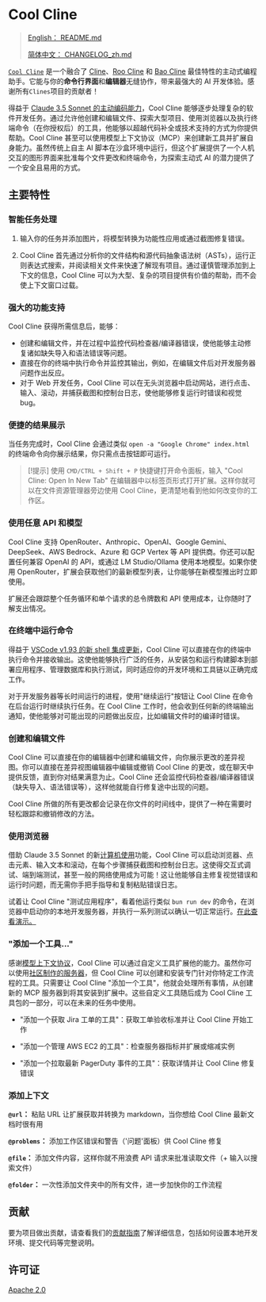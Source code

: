 # Cool Cline
>  [English： README.md](README.md)
>
>  [简体中文： CHANGELOG_zh.md](CHANGELOG_zh.md)


[`Cool Cline`](https://gitee.com/coolcline/coolcline.git) 是一个融合了 [Cline](https://github.com/coolcline/coolcline.git)、[Roo Cline](https://github.com/RooVetGit/Roo-Cline.git) 和 [Bao Cline](https://github.com/jnorthrup/Bao-Cline.git) 最佳特性的主动式编程助手。它能与你的**命令行界面**和**编辑器**无缝协作，带来最强大的 AI 开发体验。感谢所有`Clines`项目的贡献者！


得益于 [Claude 3.5 Sonnet 的主动编码能力](https://www-cdn.anthropic.com/fed9cc193a14b84131812372d8d5857f8f304c52/Model_Card_Claude_3_Addendum.pdf)，Cool Cline 能够逐步处理复杂的软件开发任务。通过允许他创建和编辑文件、探索大型项目、使用浏览器以及执行终端命令（在你授权后）的工具，他能够以超越代码补全或技术支持的方式为你提供帮助。Cool Cline 甚至可以使用模型上下文协议（MCP）来创建新工具并扩展自身能力。虽然传统上自主 AI 脚本在沙盒环境中运行，但这个扩展提供了一个人机交互的图形界面来批准每个文件更改和终端命令，为探索主动式 AI 的潜力提供了一个安全且易用的方式。

## 主要特性

### 智能任务处理
1. 输入你的任务并添加图片，将模型转换为功能性应用或通过截图修复错误。

2. Cool Cline 首先通过分析你的文件结构和源代码抽象语法树（ASTs），运行正则表达式搜索，并阅读相关文件来快速了解现有项目。通过谨慎管理添加到上下文的信息，Cool Cline 可以为大型、复杂的项目提供有价值的帮助，而不会使上下文窗口过载。

### 强大的功能支持
Cool Cline 获得所需信息后，能够：

- 创建和编辑文件，并在过程中监控代码检查器/编译器错误，使他能够主动修复诸如缺失导入和语法错误等问题。
- 直接在你的终端中执行命令并监控其输出，例如，在编辑文件后对开发服务器问题作出反应。
- 对于 Web 开发任务，Cool Cline 可以在无头浏览器中启动网站，进行点击、输入、滚动，并捕获截图和控制台日志，使他能够修复运行时错误和视觉 bug。

### 便捷的结果展示
当任务完成时，Cool Cline 会通过类似 `open -a "Google Chrome" index.html` 的终端命令向你展示结果，你只需点击按钮即可运行。

> [!提示]
> 使用 `CMD/CTRL + Shift + P` 快捷键打开命令面板，输入 "Cool Cline: Open In New Tab" 在编辑器中以标签页形式打开扩展。这样你就可以在文件资源管理器旁边使用 Cool Cline，更清楚地看到他如何改变你的工作区。

### 使用任意 API 和模型

Cool Cline 支持 OpenRouter、Anthropic、OpenAI、Google Gemini、DeepSeek、AWS Bedrock、Azure 和 GCP Vertex 等 API 提供商。你还可以配置任何兼容 OpenAI 的 API，或通过 LM Studio/Ollama 使用本地模型。如果你使用 OpenRouter，扩展会获取他们的最新模型列表，让你能够在新模型推出时立即使用。

扩展还会跟踪整个任务循环和单个请求的总令牌数和 API 使用成本，让你随时了解支出情况。

### 在终端中运行命令

得益于 [VSCode v1.93 的新 shell 集成更新](https://code.visualstudio.com/updates/v1_93#_terminal-shell-integration-api)，Cool Cline 可以直接在你的终端中执行命令并接收输出。这使他能够执行广泛的任务，从安装包和运行构建脚本到部署应用程序、管理数据库和执行测试，同时适应你的开发环境和工具链以正确完成工作。

对于开发服务器等长时间运行的进程，使用"继续运行"按钮让 Cool Cline 在命令在后台运行时继续执行任务。在 Cool Cline 工作时，他会收到任何新的终端输出通知，使他能够对可能出现的问题做出反应，比如编辑文件时的编译时错误。

### 创建和编辑文件

Cool Cline 可以直接在你的编辑器中创建和编辑文件，向你展示更改的差异视图。你可以直接在差异视图编辑器中编辑或撤销 Cool Cline 的更改，或在聊天中提供反馈，直到你对结果满意为止。Cool Cline 还会监控代码检查器/编译器错误（缺失导入、语法错误等），这样他就能自行修复途中出现的问题。

Cool Cline 所做的所有更改都会记录在你文件的时间线中，提供了一种在需要时轻松跟踪和撤销修改的方法。

### 使用浏览器

借助 Claude 3.5 Sonnet 的新[计算机使用](https://www.anthropic.com/news/3-5-models-and-computer-use)功能，Cool Cline 可以启动浏览器、点击元素、输入文本和滚动，在每个步骤捕获截图和控制台日志。这使得交互式调试、端到端测试，甚至一般的网络使用成为可能！这让他能够自主修复视觉错误和运行时问题，而无需你手把手指导和复制粘贴错误日志。

试着让 Cool Cline "测试应用程序"，看着他运行类似 `bun run dev` 的命令，在浏览器中启动你的本地开发服务器，并执行一系列测试以确认一切正常运行。[在此查看演示。](https://x.com/sdrzn/status/1850880547825823989)

### "添加一个工具..."

感谢[模型上下文协议](https://github.com/modelcontextprotocol)，Cool Cline 可以通过自定义工具扩展他的能力。虽然你可以使用[社区制作的服务器](https://github.com/modelcontextprotocol/servers)，但 Cool Cline 可以创建和安装专门针对你特定工作流程的工具。只需要让 Cool Cline "添加一个工具"，他就会处理所有事情，从创建新的 MCP 服务器到将其安装到扩展中。这些自定义工具随后成为 Cool Cline 工具包的一部分，可以在未来的任务中使用。

- "添加一个获取 Jira 工单的工具"：获取工单验收标准并让 Cool Cline 开始工作

- "添加一个管理 AWS EC2 的工具"：检查服务器指标并扩展或缩减实例

- "添加一个拉取最新 PagerDuty 事件的工具"：获取详情并让 Cool Cline 修复错误

### 添加上下文

**`@url`：** 粘贴 URL 让扩展获取并转换为 markdown，当你想给 Cool Cline 最新文档时很有用

**`@problems`：** 添加工作区错误和警告（'问题'面板）供 Cool Cline 修复

**`@file`：** 添加文件内容，这样你就不用浪费 API 请求来批准读取文件（+ 输入以搜索文件）

**`@folder`：** 一次性添加文件夹中的所有文件，进一步加快你的工作流程

## 贡献

要为项目做出贡献，请查看我们的[贡献指南](CONTRIBUTING_zh.md)了解详细信息，包括如何设置本地开发环境、提交代码等完整说明。

## 许可证

[Apache 2.0](./LICENSE)
